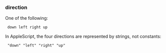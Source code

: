 ### direction

One of the following:

<code><pre>
down
left
right
up
</pre></code>

In AppleScript, the four directions are represented by strings, not constants:

<code><pre>
"down"
"left"
"right"
"up"
</pre></code>
